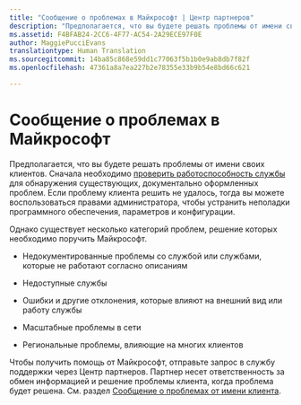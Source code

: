 ```yaml
---
title: "Сообщение о проблемах в Майкрософт | Центр партнеров"
description: "Предполагается, что вы будете решать проблемы от имени своих клиентов."
ms.assetid: F4BFAB24-2CC6-4F77-AC54-2A29ECE97F0E
author: MaggiePucciEvans
translationtype: Human Translation
ms.sourcegitcommit: 14ba85c868e59dd1c77063f5b1b0e9ab8db7f82f
ms.openlocfilehash: 47361a8a7ea227b2e78355e33b9b54e8bd66c621

---
```


# Сообщение о проблемах в Майкрософт


Предполагается, что вы будете решать проблемы от имени своих клиентов. Сначала необходимо [проверить работоспособность службы](check-service-health.md) для обнаружения существующих, документально оформленных проблем. Если проблему клиента решить не удалось, тогда вы можете воспользоваться правами администратора, чтобы устранить неполадки программного обеспечения, параметров и конфигурации.

Однако существует несколько категорий проблем, решение которых необходимо поручить Майкрософт.

-   Недокументированные проблемы со службой или службами, которые не работают согласно описаниям

-   Недоступные службы

-   Ошибки и другие отклонения, которые влияют на внешний вид или работу службы

-   Масштабные проблемы в сети

-   Региональные проблемы, влияющие на многих клиентов

Чтобы получить помощь от Майкрософт, отправьте запрос в службу поддержки через Центр партнеров. Партнер несет ответственность за обмен информацией и решение проблемы клиента, когда проблема будет решена. См. раздел [Сообщение о проблемах от имени клиента](report-problems-on-behalf-of-a-customer.md).

 

 






<!--HONumber=Nov16_HO4-->


